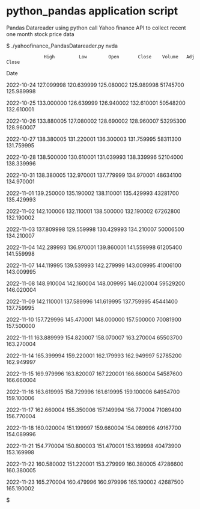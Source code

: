 # python_pandas application script
Pandas Datareader using python call Yahoo finance API to collect recent one month stock price data

$ ./yahoofinance_PandasDatareader.py nvda

                  High         Low        Open       Close    Volume   Adj Close
Date

2022-10-24  127.099998  120.639999  125.080002  125.989998  51745700  125.989998

2022-10-25  133.000000  126.639999  126.940002  132.610001  50548200  132.610001

2022-10-26  133.880005  127.080002  128.690002  128.960007  53295300  128.960007

2022-10-27  138.380005  131.220001  136.300003  131.759995  58311300  131.759995

2022-10-28  138.500000  130.610001  131.039993  138.339996  52104000  138.339996

2022-10-31  138.380005  132.970001  137.779999  134.970001  48634100  134.970001

2022-11-01  139.250000  135.190002  138.110001  135.429993  43281700  135.429993

2022-11-02  142.100006  132.110001  138.500000  132.190002  67262800  132.190002

2022-11-03  137.809998  129.559998  130.429993  134.210007  50006500  134.210007

2022-11-04  142.289993  136.970001  139.860001  141.559998  61205400  141.559998

2022-11-07  144.119995  139.539993  142.279999  143.009995  41006100  143.009995

2022-11-08  148.910004  142.160004  148.009995  146.020004  59529200  146.020004

2022-11-09  142.110001  137.589996  141.619995  137.759995  45441400  137.759995

2022-11-10  157.729996  145.470001  148.000000  157.500000  70081900  157.500000

2022-11-11  163.889999  154.820007  158.070007  163.270004  65503700  163.270004

2022-11-14  165.399994  159.220001  162.179993  162.949997  52785200  162.949997

2022-11-15  169.979996  163.820007  167.220001  166.660004  54587600  166.660004

2022-11-16  163.619995  158.729996  161.619995  159.100006  64954700  159.100006

2022-11-17  162.660004  155.350006  157.149994  156.770004  71089400  156.770004

2022-11-18  160.020004  151.199997  159.660004  154.089996  49167700  154.089996

2022-11-21  154.770004  150.800003  151.470001  153.169998  40473900  153.169998

2022-11-22  160.580002  151.220001  153.279999  160.380005  47286600  160.380005

2022-11-23  165.270004  160.479996  160.979996  165.190002  42687500  165.190002

$

